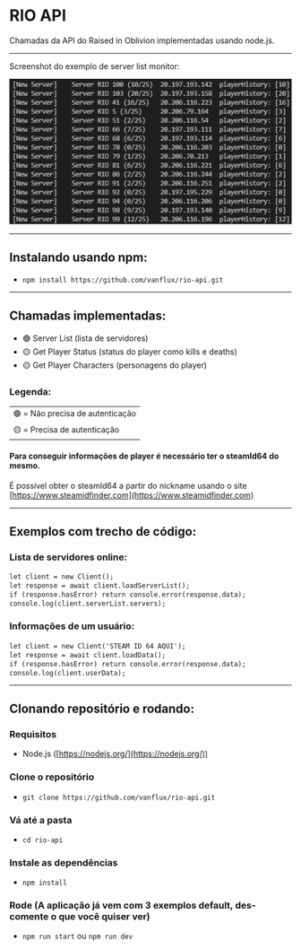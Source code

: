 # RIO API

Chamadas da API do Raised in Oblivion implementadas usando node.js.

---

Screenshot do exemplo de server list monitor:

![](screenshot.png)

---

## Instalando usando npm:

- ``npm install https://github.com/vanflux/rio-api.git``

---

## Chamadas implementadas:
  - 🟢 Server List (lista de servidores)
  - 🟡 Get Player Status (status do player como kills e deaths)
  - 🟡 Get Player Characters (personagens do player)

### Legenda:
| |
|-|
| 🟢 = Não precisa de autenticação |
| 🟡 = Precisa de autenticação |

#### Para conseguir informações de player é necessário ter o steamId64 do mesmo.

É possível obter o steamId64 a partir do nickname usando o site [https://www.steamidfinder.com](https://www.steamidfinder.com)

---

## Exemplos com trecho de código:

### Lista de servidores online:

```
let client = new Client();
let response = await client.loadServerList();
if (response.hasError) return console.error(response.data);
console.log(client.serverList.servers);
```

### Informações de um usuário:

```
let client = new Client('STEAM ID 64 AQUI');
let response = await client.loadData();
if (response.hasError) return console.error(response.data);
console.log(client.userData);
```

---

## Clonando repositório e rodando:

### Requisitos
- Node.js ([https://nodejs.org/](https://nodejs.org/))

### Clone o repositório
- ``git clone https://github.com/vanflux/rio-api.git``

### Vá até a pasta

- ``cd rio-api``

### Instale as dependências

- ``npm install``

### Rode (A aplicação já vem com 3 exemplos default, des-comente o que você quiser ver)

- ``npm run start`` ou ``npm run dev``
